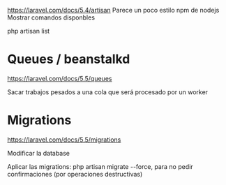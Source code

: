 https://laravel.com/docs/5.4/artisan
Parece un poco estilo npm de nodejs
Mostrar comandos disponbles

php artisan list

# Queues / beanstalkd
https://laravel.com/docs/5.5/queues

Sacar trabajos pesados a una cola que será procesado por un worker


# Migrations
https://laravel.com/docs/5.5/migrations

Modificar la database

Aplicar las migrations:
php artisan migrate
  --force, para no pedir confirmaciones (por operaciones destructivas)
